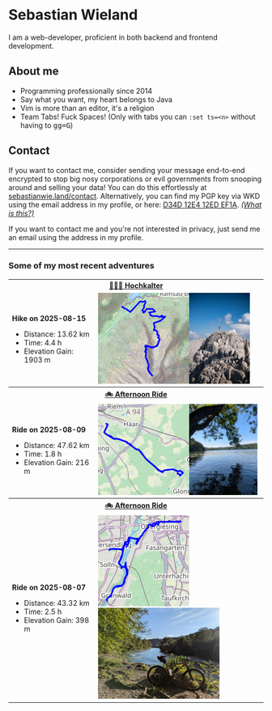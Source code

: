 # Sebastian Wieland

I am a web-developer, proficient in both backend and frontend development.

## About me

- Programming professionally since 2014
- Say what you want, my heart belongs to Java
- Vim is more than an editor, it's a religion
- Team Tabs! Fuck Spaces! (Only with tabs you can `:set ts=<n>` without having
  to <kbd>g</kbd><kbd>g</kbd><kbd>=</kbd><kbd>G</kbd>)

## Contact

If you want to contact me, consider sending your message end-to-end encrypted
to stop big nosy corporations or evil governments from snooping around and
selling your data! You can do this effortlessly at
[sebastianwie.land/contact](https://sebastianwie.land/contact). Alternatively,
you can find my PGP key via WKD using the email address in my profile, or here:
[D34D 12E4 12ED EF1A](https://sebastianwie.land/pgp-pubkey.asc). _[(What is
this?)](https://ssd.eff.org/en/module/deep-dive-end-end-encryption-how-do-public-key-encryption-systems-work)_

If you want to contact me and you're not interested in privacy, just send me an
email using the address in my profile.

---

### Some of my most recent adventures

<table><tr>
<th colspan="2">
<a href="https://www.strava.com/activities/15470992900">
🚶🏽‍♂️ Hochkalter
</a>
</th>
</tr><tr>
<td>

**Hike on 2025-08-15**

- Distance: 13.62 km
- Time: 4.4 h
- Elevation Gain: 1903 m
</td>
<td>
<a href="assets/15470992900-map-large.png?raw=true"><img src="assets/15470992900-map.png" alt="Map"></a><a href="assets/15470992900-photo.jpg?raw=true"><img src="assets/15470992900-photo.jpg" alt="Activity Photo" height="180"></a>
</td>
</tr><tr>
<th colspan="2">
<a href="https://www.strava.com/activities/15399646089">
🚲 Afternoon Ride
</a>
</th>
</tr><tr>
<td>

**Ride on 2025-08-09**

- Distance: 47.62 km
- Time: 1.8 h
- Elevation Gain: 216 m
</td>
<td>
<a href="assets/15399646089-map-large.png?raw=true"><img src="assets/15399646089-map.png" alt="Map"></a><a href="assets/15399646089-photo.jpg?raw=true"><img src="assets/15399646089-photo.jpg" alt="Activity Photo" height="180"></a>
</td>
</tr><tr>
<th colspan="2">
<a href="https://www.strava.com/activities/15380869555">
🚲 Afternoon Ride
</a>
</th>
</tr><tr>
<td>

**Ride on 2025-08-07**

- Distance: 43.32 km
- Time: 2.5 h
- Elevation Gain: 398 m
</td>
<td>
<a href="assets/15380869555-map-large.png?raw=true"><img src="assets/15380869555-map.png" alt="Map"></a><a href="assets/15380869555-photo.jpg?raw=true"><img src="assets/15380869555-photo.jpg" alt="Activity Photo" height="180"></a>
</td>
</tr></table>